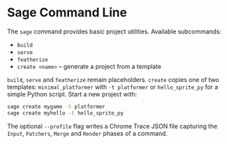 # Sage Command Line

The `sage` command provides basic project utilities. Available subcommands:

* `build`
* `serve`
* `featherize`
* `create <name>` – generate a project from a template

`build`, `serve` and `featherize` remain placeholders. `create` copies one of
two templates: ``minimal_platformer`` with ``-t platformer`` or
``hello_sprite_py`` for a simple Python script. Start a new project with:

```bash
sage create mygame -t platformer
sage create myhello -t hello_sprite_py
```

The optional ``--profile`` flag writes a Chrome Trace JSON file capturing the
`Input`, `Patchers`, `Merge` and `Render` phases of a command.
